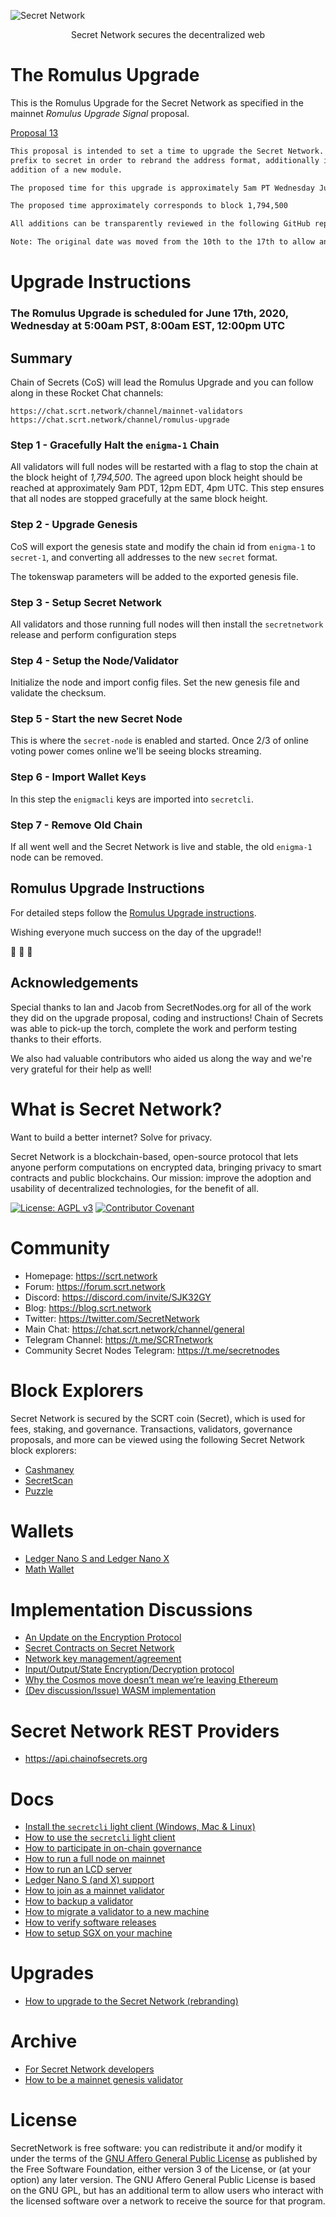 ![Secret Network](/logo.png)

<p align="center">
Secret Network secures the decentralized web
</p>

# The Romulus Upgrade

This is the Romulus Upgrade for the Secret Network as specified in the mainnet _Romulus Upgrade Signal_ proposal.

[Proposal 13](https://puzzle.report/enigma/chains/enigma-1/governance/proposals/13)


```bash
This proposal is intended to set a time to upgrade the Secret Network. This upgrade will rename the current enigma 
prefix to secret in order to rebrand the address format, additionally it will bring other improvements such as the 
addition of a new module.

The proposed time for this upgrade is approximately 5am PT Wednesday June 17th 2020.

The proposed time approximately corresponds to block 1,794,500

All additions can be transparently reviewed in the following GitHub repo : https://github.com/chainofsecrets/TheRomulusUpgrade

Note: The original date was moved from the 10th to the 17th to allow an additional week for testing.
```

# Upgrade Instructions

### The Romulus Upgrade is scheduled for June 17th, 2020, Wednesday at 5:00am PST, 8:00am EST, 12:00pm UTC

## Summary

Chain of Secrets (CoS) will lead the Romulus Upgrade and you can follow along in these Rocket Chat channels:

	https://chat.scrt.network/channel/mainnet-validators
	https://chat.scrt.network/channel/romulus-upgrade

### Step 1 - Gracefully Halt the `enigma-1` Chain

All validators will full nodes will be restarted with a flag to stop the chain at the block height of *1,794,500*. The agreed upon
block height should be reached at approximately 9am PDT, 12pm EDT, 4pm UTC. This step ensures that all nodes are stopped gracefully
at the same block height.

### Step 2 - Upgrade Genesis

CoS will export the genesis state and modify the chain id from `enigma-1` to `secret-1`, and converting all addresses to the new `secret` format.

The tokenswap parameters will be added to the exported genesis file.

### Step 3 - Setup Secret Network

All validators and those running full nodes will then install the `secretnetwork` release and perform configuration steps

### Step 4 - Setup the Node/Validator

Initialize the node and import config files. Set the new genesis file and validate the checksum.

### Step 5 - Start the new Secret Node

This is where the `secret-node` is enabled and started. Once 2/3 of online voting power comes online we'll be seeing blocks streaming.

### Step 6 - Import Wallet Keys

In this step the `enigmacli` keys are imported into `secretcli`.

### Step 7 - Remove Old Chain

If all went well and the Secret Network is live and stable, the old `enigma-1` node can be removed.


## Romulus Upgrade Instructions

For detailed steps follow the [Romulus Upgrade instructions](/docs/upgrades/romulus-upgrade-instructions.md).

Wishing everyone much success on the day of the upgrade!!

:tada: :tada: :tada:

## Acknowledgements

Special thanks to Ian and Jacob from SecretNodes.org for all of the work they did on the upgrade proposal, coding and 
instructions! Chain of Secrets was able to pick-up the torch, complete the work and perform testing thanks to their efforts.

We also had valuable contributors who aided us along the way and we're very grateful for their help as well!


# What is Secret Network?

Want to build a better internet? Solve for privacy.

Secret Network is a blockchain-based, open-source protocol that lets anyone perform computations on encrypted data, bringing privacy to smart contracts and public blockchains. Our mission: improve the adoption and usability of decentralized technologies, for the benefit of all.

[![License: AGPL v3](https://img.shields.io/badge/License-AGPL%20v3-blue.svg)](https://www.gnu.org/licenses/agpl-3.0) [![Contributor Covenant](https://img.shields.io/badge/Contributor%20Covenant-v2.0%20adopted-ff69b4.svg)](CODE_OF_CONDUCT.md)

# Community

- Homepage: https://scrt.network
- Forum: https://forum.scrt.network
- Discord: https://discord.com/invite/SJK32GY
- Blog: https://blog.scrt.network
- Twitter: https://twitter.com/SecretNetwork
- Main Chat: https://chat.scrt.network/channel/general
- Telegram Channel: https://t.me/SCRTnetwork
- Community Secret Nodes Telegram: https://t.me/secretnodes

# Block Explorers

Secret Network is secured by the SCRT coin (Secret), which is used for fees, staking, and governance. Transactions, validators, governance proposals, and more can be viewed using the following Secret Network block explorers:

- [Cashmaney](https://explorer.cashmaney.com)
- [SecretScan](https://secretscan.io)
- [Puzzle](https://puzzle.report/enigma/chains/enigma-1)

# Wallets

- [Ledger Nano S and Ledger Nano X](/docs/ledger-nano-s.md)
- [Math Wallet](https://mathwallet.org/web/enigma)

# Implementation Discussions

- [An Update on the Encryption Protocol](https://forum.scrt.network/t/an-update-on-the-encryption-protocol/1641)
- [Secret Contracts on Secret Network](https://forum.scrt.network/t/secret-contracts-on-enigma-blockchain/1284)
- [Network key management/agreement](https://forum.scrt.network/t/network-key-management-agreement/1324)
- [Input/Output/State Encryption/Decryption protocol](https://forum.scrt.network/t/input-output-state-encryption-decryption-protocol/1325)
- [Why the Cosmos move doesn’t mean we’re leaving Ethereum](https://forum.scrt.network/t/why-the-cosmos-move-doesnt-mean-were-leaving-ethereum/1301)
- [(Dev discussion/Issue) WASM implementation](https://forum.scrt.network/t/dev-discussion-issue-wasm-implementation/1303)

# Secret Network REST Providers

- https://api.chainofsecrets.org

# Docs

- [Install the `secretcli` light client (Windows, Mac & Linux)](/docs/light-client-mainnet.md)
- [How to use the `secretcli` light client](/docs/secretcli.md)
- [How to participate in on-chain governance](docs/using-governance.md)
- [How to run a full node on mainnet](/docs/validators-and-full-nodes/run-full-node-mainnet.md)
- [How to run an LCD server](/docs/lcd-server-example.service)
- [Ledger Nano S (and X) support](/docs/ledger-nano-s.md)
- [How to join as a mainnet validator](/docs/validators-and-full-nodes/join-validator-mainnet.md)
- [How to backup a validator](/docs/validators-and-full-nodes/backup-a-validator.md)
- [How to migrate a validator to a new machine](/docs/validators-and-full-nodes/migrate-a-validator.md)
- [How to verify software releases](/docs/verify-releases.md)
- [How to setup SGX on your machine](/docs/dev/setup-sgx.md)

# Upgrades
- [How to upgrade to the Secret Network (rebranding)](/docs/upgrades/romulus-upgrade-instructions.md)

# Archive

- [For Secret Network developers](/docs/dev/for-secret-network-devs.md)
- [How to be a mainnet genesis validator](/docs/genesis/genesis-validator-mainnet.md)

# License

SecretNetwork is free software: you can redistribute it and/or modify it under the terms of the [GNU Affero General Public License](LICENSE) as published by the Free Software Foundation, either version 3 of the License, or (at your option) any later version. The GNU Affero General Public License is based on the GNU GPL, but has an additional term to allow users who interact with the licensed software over a network to receive the source for that program.
